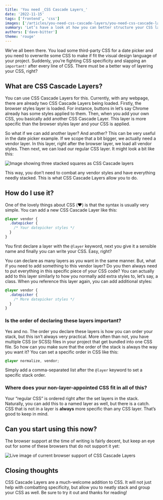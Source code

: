 ```yaml
---
title: 'You need _CSS Cascade Layers_'
date: '2022-11-15'
tags: ['frontend', 'css']
images: ['/articles/you-need-css-cascade-layers/you-need-css-cascade-layers.jpg']
summary: 'Let’s have a look at how you can better structure your CSS layers with CSS Cascade Layers!'
authors: ['dave-bitter']
theme: 'rouge'
---
```


We’ve all been there. You load some third-party CSS for a date picker and you need to overwrite some CSS to make if fit the visual design language of your project. Suddenly, you’re fighting CSS specificity and slapping an `important!` after every line of CSS. There must be a better way of layering your CSS, right?

## What are CSS Cascade Layers?

You can use CSS Cascade Layers for this. Currently, with any webpage, there are already two CSS Cascade Layers being loaded. Firstly, the browser styles layer is loaded. For instance, buttons in let’s say Chrome already has some styles applied to them. Then, when you add your own CSS, you basically add another CSS Cascade Layer. This layer is more specific than the browser styles layer and your CSS is applied.

So what if we can add another layer? And another? This can be very useful in the date picker example. If we scope that a bit bigger, we actually need a vendor layer. In this layer, right after the browser layer, we load all vendor styles. Then next, we can load our regular CSS layer. It might look a bit like this:

![Image showing three stacked squares as CSS Cascade layers](/articles/you-need-css-cascade-layers/layers-example.png)

This way, you don’t need to combat any vendor styles and have everything needly stacked. This is what CSS Cascade Layers allow you to do.

## How do I use it?

One of the lovely things about CSS (❤️) is that the syntax is usually very simple. You can add a new CSS Cascade Layer like this:

```css
@layer vendor {
  .datepicker {
    /* Your datepicker styles */
  }
}
```

You first declare a layer with the `@layer` keyword, next you give it a sensible name and finally you can write your CSS. Easy, right?

You can declare as many layers as you want in the same manner. But, what if you need to add something to this vendor layer? Do you then always need to put everything in this specific piece of your CSS code? You can actually add to this layer similarly to how you normally add extra styles to, let’s say, a class. When you reference this layer again, you can add additional styles:

```css
@layer vendor {
  .datepicker {
    /* More datepicker styles */
  }
}
```

### Is the order of declaring these layers important?

Yes and no. The order you declare these layers is how you can order your stack, but this isn’t always very practical. More often than not, you have multiple CSS (or SCSS) files in your project that get bundled into one CSS file. So how can you make sure that the order of the stack is always the way you want it? You can set a specific order in CSS like this:

```css
@layer normalize, vendor;
```

Simply add a comma-separated list after the `@layer` keyword to set a specific stack order.

### Where does your non-layer-appointed CSS fit in all of this?

Your “regular CSS” is ordered right after the set layers in the stack. Naturally, you can add this to a named layer as well, but there is a catch. CSS that is not in a layer is **always** more specific than any CSS layer. That’s good to keep in mind.

## Can you start using this now?

The browser support at the time of writing is fairly decent, but keep an eye out for some of these browsers that do not support it yet:

![Live image of current browser support of CSS Cascade Layers](https://caniuse.bitsofco.de/image/css-cascade-layers.webp)

## Closing thoughts

CSS Cascade Layers are a much-welcome addition to CSS. It will not just help with combatting specificity, but allow you to neatly stack and group your CSS as well. Be sure to try it out and thanks for reading!
